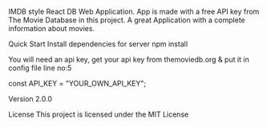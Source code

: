 IMDB style React DB Web Application. App is made with a free API key from The Movie Database in this project. A great Application with a complete information about movies.

Quick Start
Install dependencies for server
npm install

You will need an api key, get your api key from themoviedb.org & put it in config file line no:5

const API_KEY = "YOUR_OWN_API_KEY";

Version
2.0.0

License
This project is licensed under the MIT License

